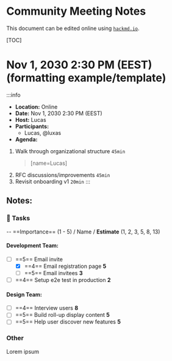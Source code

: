 # Community Meeting Notes

This document can be edited online using [`hackmd.io`](https://hackmd.io/P7WKiyZSTpCeyfpj3Lm2Fw).

[TOC]

# Nov 1, 2030 2:30 PM (EEST) (formatting example/template)

:::info
- **Location:** Online
- **Date:** Nov 1, 2030 2:30 PM (EEST)
- **Host:** Lucas
- **Participants:**
    - Lucas, @luxas
- **Agenda:**

1. Walk through organizational structure `45min`
	> [name=Lucas]
2. RFC discussions/improvements `45min`
3. Revisit onboarding v1 `20min`
:::

## Notes:
<!-- Other important details discussed during the meeting can be entered here. -->

### :closed_book: Tasks
--
==Importance== (1 - 5) / Name / **Estimate** (1, 2, 3, 5, 8, 13)
#### Development Team:
- [ ] ==5== Email invite
  - [x] ==4== Email registration page **5**
  - [ ] ==5== Email invitees **3**
- [ ] ==4== Setup e2e test in production **2**

#### Design Team:
- [ ] ==4== Interview users **8**
- [ ] ==5== Build roll-up display content **5**
- [ ] ==5== Help user discover new features **5**

### Other

Lorem ipsum
